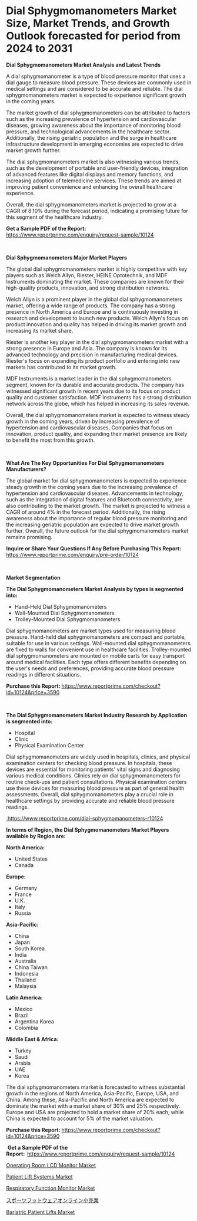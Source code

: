 <p><h1>Dial Sphygmomanometers Market Size, Market Trends, and Growth Outlook forecasted for period from 2024 to 2031</h1></p><p><strong>Dial Sphygmomanometers Market Analysis and Latest Trends</strong></p>
<p><p>A dial sphygmomanometer is a type of blood pressure monitor that uses a dial gauge to measure blood pressure. These devices are commonly used in medical settings and are considered to be accurate and reliable. The dial sphygmomanometers market is expected to experience significant growth in the coming years.</p><p>The market growth of dial sphygmomanometers can be attributed to factors such as the increasing prevalence of hypertension and cardiovascular diseases, growing awareness about the importance of monitoring blood pressure, and technological advancements in the healthcare sector. Additionally, the rising geriatric population and the surge in healthcare infrastructure development in emerging economies are expected to drive market growth further.</p><p>The dial sphygmomanometers market is also witnessing various trends, such as the development of portable and user-friendly devices, integration of advanced features like digital displays and memory functions, and increasing adoption of telemedicine services. These trends are aimed at improving patient convenience and enhancing the overall healthcare experience.</p><p>Overall, the dial sphygmomanometers market is projected to grow at a CAGR of 8.10% during the forecast period, indicating a promising future for this segment of the healthcare industry.</p></p>
<p><strong>Get a Sample PDF of the Report:&nbsp;</strong> <a href="https://www.reportprime.com/enquiry/request-sample/10124">https://www.reportprime.com/enquiry/request-sample/10124</a></p>
<p>&nbsp;</p>
<p><strong>Dial Sphygmomanometers Major Market Players</strong></p>
<p><p>The global dial sphygmomanometers market is highly competitive with key players such as Welch Allyn, Riester, HEINE Optotechnik, and MDF Instruments dominating the market. These companies are known for their high-quality products, innovation, and strong distribution networks. </p><p>Welch Allyn is a prominent player in the global dial sphygmomanometers market, offering a wide range of products. The company has a strong presence in North America and Europe and is continuously investing in research and development to launch new products. Welch Allyn's focus on product innovation and quality has helped in driving its market growth and increasing its market share.</p><p>Riester is another key player in the dial sphygmomanometers market with a strong presence in Europe and Asia. The company is known for its advanced technology and precision in manufacturing medical devices. Riester's focus on expanding its product portfolio and entering into new markets has contributed to its market growth.</p><p>MDF Instruments is a market leader in the dial sphygmomanometers segment, known for its durable and accurate products. The company has witnessed significant growth in recent years due to its focus on product quality and customer satisfaction. MDF Instruments has a strong distribution network across the globe, which has helped in increasing its sales revenue.</p><p>Overall, the dial sphygmomanometers market is expected to witness steady growth in the coming years, driven by increasing prevalence of hypertension and cardiovascular diseases. Companies that focus on innovation, product quality, and expanding their market presence are likely to benefit the most from this growth.</p></p>
<p>&nbsp;</p>
<p><strong>What Are The Key Opportunities For Dial Sphygmomanometers Manufacturers?</strong></p>
<p><p>The global market for dial sphygmomanometers is expected to experience steady growth in the coming years due to the increasing prevalence of hypertension and cardiovascular diseases. Advancements in technology, such as the integration of digital features and Bluetooth connectivity, are also contributing to the market growth. The market is projected to witness a CAGR of around 4% in the forecast period. Additionally, the rising awareness about the importance of regular blood pressure monitoring and the increasing geriatric population are expected to drive market growth further. Overall, the future outlook for the dial sphygmomanometers market remains promising.</p></p>
<p><strong>Inquire or Share Your Questions If Any Before Purchasing This Report:</strong> <a href="https://www.reportprime.com/enquiry/pre-order/10124">https://www.reportprime.com/enquiry/pre-order/10124</a></p>
<p>&nbsp;</p>
<p><strong>Market Segmentation</strong></p>
<p><strong>The Dial Sphygmomanometers Market Analysis by types is segmented into:</strong></p>
<p><ul><li>Hand-Held Dial Sphygmomanometers</li><li>Wall-Mounted Dial Sphygmomanometers</li><li>Trolley-Mounted Dial Sphygmomanometers</li></ul></p>
<p><p>Dial sphygmomanometers are market types used for measuring blood pressure. Hand-held dial sphygmomanometers are compact and portable, suitable for use in various settings. Wall-mounted dial sphygmomanometers are fixed to walls for convenient use in healthcare facilities. Trolley-mounted dial sphygmomanometers are mounted on mobile carts for easy transport around medical facilities. Each type offers different benefits depending on the user's needs and preferences, providing accurate blood pressure readings in different situations.</p></p>
<p><strong>Purchase this Report:&nbsp;</strong><a href="https://www.reportprime.com/checkout?id=10124&price=3590">https://www.reportprime.com/checkout?id=10124&price=3590</a></p>
<p>&nbsp;</p>
<p><strong>The Dial Sphygmomanometers Market Industry Research by Application is segmented into:</strong></p>
<p><ul><li>Hospital</li><li>Clinic</li><li>Physical Examination Center</li></ul></p>
<p><p>Dial sphygmomanometers are widely used in hospitals, clinics, and physical examination centers for checking blood pressure. In hospitals, these devices are essential for monitoring patients' vital signs and diagnosing various medical conditions. Clinics rely on dial sphygmomanometers for routine check-ups and patient consultations. Physical examination centers use these devices for measuring blood pressure as part of general health assessments. Overall, dial sphygmomanometers play a crucial role in healthcare settings by providing accurate and reliable blood pressure readings.</p></p>
<p><a href="https://www.reportprime.com/dial-sphygmomanometers-r10124">&nbsp;https://www.reportprime.com/dial-sphygmomanometers-r10124</a></p>
<p><strong>In terms of Region, the Dial Sphygmomanometers Market Players available by Region are:</strong></p>
<p>
    <p> <strong> North America: </strong>
        <ul>
            <li>United States</li>
            <li>Canada</li>
        </ul>
        </p> 
    <p> <strong> Europe: </strong>
        <ul>
            <li>Germany</li>
            <li>France</li>
            <li>U.K.</li>
            <li>Italy</li>
            <li>Russia</li>
        </ul>
        </p> 
    <p> <strong> Asia-Pacific: </strong>
        <ul>
            <li>China</li>
            <li>Japan</li>
            <li>South Korea</li>
            <li>India</li>
            <li>Australia</li>
            <li>China Taiwan</li>
            <li>Indonesia</li>
            <li>Thailand</li>
            <li>Malaysia</li>
        </ul>
        </p> 
    <p> <strong> Latin America: </strong>
        <ul>
            <li>Mexico</li>
            <li>Brazil</li>
            <li>Argentina Korea</li>
            <li>Colombia</li>
        </ul>
        </p> 
    <p> <strong> Middle East & Africa: </strong>
        <ul>
            <li>Turkey</li>
            <li>Saudi</li>
            <li>Arabia</li>
            <li>UAE</li>
            <li>Korea</li>
        </ul>
    </p>
    </p>
<p><p>The dial sphygmomanometers market is forecasted to witness substantial growth in the regions of North America, Asia-Pacific, Europe, USA, and China. Among these, Asia-Pacific and North America are expected to dominate the market with a market share of 30% and 25% respectively. Europe and USA are projected to hold a market share of 20% each, while China is expected to account for 5% of the market valuation.</p></p>
<p><strong>Purchase this Report: </strong><a href="https://www.reportprime.com/checkout?id=10124&price=3590">https://www.reportprime.com/checkout?id=10124&price=3590</a></p>
<p>&nbsp;<strong>Get a Sample PDF of the Report:&nbsp;&nbsp;</strong><a href="https://www.reportprime.com/enquiry/request-sample/10124">https://www.reportprime.com/enquiry/request-sample/10124</a></p>
<p><strong></strong></p>
<p><p><a href="https://medium.com/@kein87623/operating-room-lcd-monitor-market-share-market-analysis-growth-trends-forecasts-for-period-15809fbdb128">Operating Room LCD Monitor Market</a></p><p><a href="https://github.com/HallieBird1/Market-Research-Report-List-1/blob/main/patient-lift-systems-market.md">Patient Lift Systems Market</a></p><p><a href="https://medium.com/@kirstencharrison82024/insights-into-the-respiratory-function-monitor-industry-market-financial-status-market-size-and-b21d509fad39">Respiratory Function Monitor Market</a></p><p><a href="https://github.com/tubbs463/Market-Research-Report-List-3/blob/main/282647785930.md">スポーツフットウェアオンライン小売業</a></p><p><a href="https://github.com/faisalayoob601/Market-Research-Report-List-2/blob/main/bariatric-patient-lifts-market.md">Bariatric Patient Lifts Market</a></p></p>